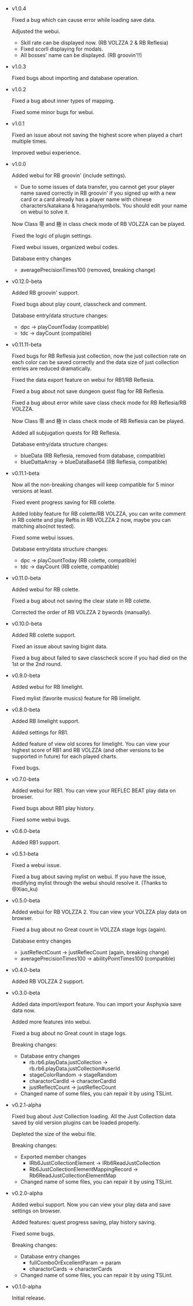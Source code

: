 - v1.0.4

  Fixed a bug which can cause error while loading save data.

  Adjusted the webui.
    - Skill rate can be displayed now. (RB VOLZZA 2 & RB Reflesia)
    - Fixed scorll displaying for modals.
    - All bosses' name can be displayed. (RB groovin'!!)

- v1.0.3

  Fixed bugs about importing and database operation.

- v1.0.2

  Fixed a bug about inner types of mapping.

  Fixed some minor bugs for webui.

- v1.0.1

  Fixed an issue about not saving the highest score when played a chart multiple times.

  Improved webui experience.

- v1.0.0

  Added webui for RB groovin' (include settings). 
  - Due to some issues of data transfer, you cannot get your player name saved correctly in RB groovin' if you signed up with a new card or a card already has a player name with chinese characters/katakana & hiragana/symbols. You should edit your name on webui to solve it.

  Now Class 零 and 極 in class check mode of RB VOLZZA can be played.

  Fixed the logic of plugin settings.

  Fixed webui issues, organized webui codes.

  Database entry changes
    - averagePrecisionTimes100 (removed, breaking change)

- v0.12.0-beta

  Added RB groovin' support.

  Fixed bugs about play count, classcheck and comment.
  
  Database entry/data structure changes:
    - dpc -> playCountToday (compatible)
    - tdc -> dayCount (compatible)

- v0.11.11-beta

  Fixed bugs for RB Reflesia just collection, now the just collection rate on each color can be saved correctly and the data size of just collection entries are reduced dramatically.

  Fixed the data export feature on webui for RB1/RB Reflesia.

  Fixed a bug about not save dungeon quest flag for RB Reflesia.

  Fixed a bug about error while save class check mode for RB Reflesia/RB VOLZZA.

  Now Class 零 and 極 in class check mode of RB Reflesia can be played.

  Added all subjugation quests for RB Reflesia.

  Database entry/data structure changes:
    - blueData (RB Reflesia, removed from database, compatible)
    - blueDattaArray -> blueDataBase64 (RB Reflesia, compatible)

- v0.11.1-beta

  Now all the non-breaking changes will keep compatible for 5 minor versions at least.

  Fixed event progress saving for RB colette.

  Added lobby feature for RB colette/RB VOLZZA, you can write comment in RB colette and play Reftis in RB VOLZZA 2 now, maybe you can matching also(not tested).

  Fixed some webui issues.

  Database entry/data structure changes:
    - dpc -> playCountToday (RB colette, compatible)
    - tdc -> dayCount (RB colette, compatible)

- v0.11.0-beta

  Added webui for RB colette.

  Fixed a bug about not saving the clear state in RB colette.

  Corrected the order of RB VOLZZA 2 bywords (manually).

- v0.10.0-beta

  Added RB colette support.

  Fixed an issue about saving bigint data.

  Fixed a bug about failed to save classcheck score if you had died on the 1st or the 2nd round.

- v0.9.0-beta

  Added webui for RB limelight.

  Fixed mylist (favorite musics) feature for RB limelight.

- v0.8.0-beta

  Added RB limelight support.

  Added settings for RB1.

  Added feature of view old scores for limelight. You can view your highest score of RB1 and RB VOLZZA (and other versions to be supported in future) for each played charts.

  Fixed bugs.

- v0.7.0-beta

  Added webui for RB1. You can view your REFLEC BEAT play data on browser.

  Fixed bugs about RB1 play history.

  Fixed some webui bugs.

- v0.6.0-beta

  Added RB1 support.

- v0.5.1-beta

  Fixed a webui issue.

  Fixed a bug about saving mylist on webui. If you have the issue, modifying mylist through the webui should resolve it. (Thanks to @Xiao_ku)

- v0.5.0-beta

  Added webui for RB VOLZZA 2. You can view your VOLZZA play data on browser.

  Fixed a bug about no Great count in VOLZZA stage logs (again).

  Database entry changes
    - justReflectCount -> justReflecCount (again, breaking change)
    - averagePrecisionTimes100 -> abilityPointTimes100 (compatible)

- v0.4.0-beta

  Added RB VOLZZA 2 support.

- v0.3.0-beta

  Added data import/export feature. You can import your Asphyxia save data now.

  Added more features into webui.

  Fixed a bug about no Great count in stage logs.

  Breaking changes:
  - Database entry changes
    - rb.rb6.playData.justCollection -> rb.rb6.playData.justCollection#userId
    - stageColorRandom -> stageRandom
    - charactorCardId -> characterCardId
    - justReflectCount -> justReflecCount
  - Changed name of some files, you can repair it by using TSLint.

- v0.2.1-alpha

  Fixed bug about Just Collection loading. All the Just Collection data saved by old version plugins can be loaded properly.

  Depleted the size of the webui file.

  Breaking changes:
  - Exported member changes
    - IRb6JustCollectionElement -> IRb6ReadJustCollection
    - Rb6JustCollectionElementMappingRecord -> Rb6ReadJustCollectionElementMap
  - Changed name of some files, you can repair it by using TSLint.

- v0.2.0-alpha

  Added webui support. Now you can view your play data and save settings on browser.

  Added features: quest progress saving, play history saving.

  Fixed some bugs.

  Breaking changes:
  - Database entry changes
    - fullComboOrExcellentParam -> param
    - charactorCards -> characterCards
  - Changed name of some files, you can repair it by using TSLint.

- v0.1.0-alpha

  Initial release.